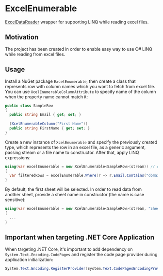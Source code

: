 # ExcelEnumerable
[ExcelDataReader](https://github.com/ExcelDataReader/ExcelDataReader) wrapper for supporting LINQ while reading excel files.

## Motivation
The project has been created in order to enable easy way to use C# LINQ while reading from excel files.

## Usage
Install a NuGet package `ExcelEnumerable`, then create a class that represents row with column names which you want to fetch from excel file. You can use `XcelEnumerableColumnAttribute` to specify name of the column when the property name cannot match it:

```c#
public class SampleRow
{
  public string Email { get; set; }
  
  [XcelEnumerableColumn("First Name")]
  public string FirstName { get; set; } 
}
```

Create a new instance of `XcelEnumerable` and specify the previously created type, which represents the row in an excel file, as a generic argument, passing stream or a file name to constructor. After that, apply LINQ expressions:

```c#
using(var excelEnumerable = new XcelEnumerable<SampleRow>(stream)) // or new XcelEnumerable<SampleRow>("fileName"))
{
  var filteredRows = excelEnumerable.Where(r => r.Email.Contains("domain.com")).ToList();
}
```

By default, the first sheet will be selected. In order to read data from another sheet, provide a sheet name in constructor (the name is case sensitive):

```c#
using(var excelEnumerable = new XcelEnumerable<SampleRow>(stream, "Sheet Name"))
{
  ...
}
``` 

## Important when targeting .NET Core Application
When targeting .NET Core, it's important to add dependency on `System.Text.Encoding.CodePages` and register the code page provider during application initialization:

```c#
System.Text.Encoding.RegisterProvider(System.Text.CodePagesEncodingProvider.Instance);
```
